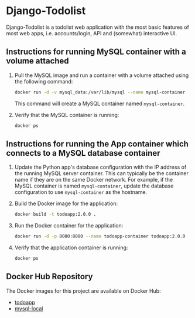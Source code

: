 # Django-Todolist

Django-Todolist is a todolist web application with the most basic features of most web apps, i.e. accounts/login, API and (somewhat) interactive UI.

## Instructions for running MySQL container with a volume attached

1. Pull the MySQL image and run a container with a volume attached using the following command:
    ```bash
    docker run -d -v mysql_data:/var/lib/mysql --name mysql-container
    ```
   This command will create a MySQL container named `mysql-container`.

2. Verify that the MySQL container is running:
    ```bash
    docker ps
    ```

## Instructions for running the App container which connects to a MySQL database container

1. Update the Python app's database configuration with the IP address of the running MySQL server container. This can typically be the container name if they are on the same Docker network. For example, if the MySQL container is named `mysql-container`, update the database configuration to use `mysql-container` as the hostname.

2. Build the Docker image for the application:
    ```bash
    docker build -t todoapp:2.0.0 .
    ```

3. Run the Docker container for the application:
    ```bash
    docker run -d -p 8080:8080 --name todoapp-container todoapp:2.0.0
    ```

4. Verify that the application container is running:
    ```bash
    docker ps
    ```
## Docker Hub Repository

The Docker images for this project are available on Docker Hub:

- [todoapp](https://hub.docker.com/repository/docker/krillpolozenko/todoapp/general)
- [mysql-local](https://hub.docker.com/repository/docker/krillpolozenko/mysql-local/general)
